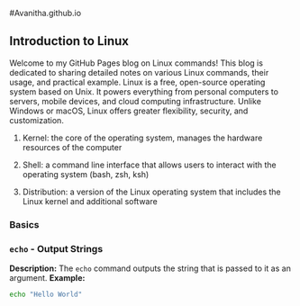 #Avanitha.github.io

## Introduction to Linux
Welcome to my GitHub Pages blog on Linux commands! This blog is dedicated to sharing detailed notes on various Linux commands, their usage, and practical example.
Linux is a free, open-source operating system based on Unix. It powers everything from personal computers to servers, mobile devices, and cloud computing infrastructure. Unlike Windows or macOS, Linux offers greater flexibility, security, and customization.
1. Kernel: the core of the operating system, manages the hardware resources of the computer

2. Shell: a command line interface that allows users to interact with the operating system (bash, zsh, ksh)

3. Distribution: a version of the Linux operating system that includes the Linux kernel and additional software

### Basics
### `echo` - Output Strings
**Description:** The `echo` command outputs the string that is passed to it as an argument.
**Example:**
```bash
echo "Hello World"

